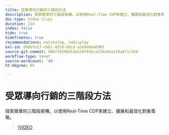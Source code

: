 ```yaml
---
title: 受眾導向行銷的三階段方法
description: 探索簡單的三階段架構，以使用Real-Time CDP來建立、擴展和最佳化對象策略。
doc-type: Video Clips
duration: 214
index: false
hide: true
hidefromtoc: true
recommendations: noCatalog, noDisplay
exl-id: d9dbfe17-c6b1-4320-b0cd-a2e8e0aa6987
source-git-commit: 90671959b653e120f93bca216a4da116a8f1c3bb
workflow-type: tm+mt
source-wordcount: '40'
ht-degree: 0%

---
```


# 受眾導向行銷的三階段方法

探索簡單的三階段架構，以使用Real-Time CDP來建立、擴展和最佳化對象策略。

<!-- 72_S508_3442517_213_threephased-approach-to-audiencedriven-marketing -->
>[!VIDEO](https://video.tv.adobe.com/v/3458299/?learn=on&enablevpops=true)
